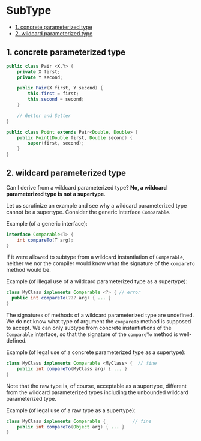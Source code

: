 # SubType

<!-- TOC -->

- [1. concrete parameterized type](#1-concrete-parameterized-type)
- [2. wildcard parameterized type](#2-wildcard-parameterized-type)

<!-- /TOC -->

## 1. concrete parameterized type

```java
public class Pair <X,Y> {
    private X first;
    private Y second;

    public Pair(X first, Y second) {
        this.first = first;
        this.second = second;
    }

    // Getter and Setter
}

public class Point extends Pair<Double, Double> {
    public Point(Double first, Double second) {
        super(first, second);
    }
}
```

## 2. wildcard parameterized type

Can I derive from a wildcard parameterized type? **No, a wildcard parameterized type is not a supertype**.

Let us scrutinize an example and see why a wildcard parameterized type cannot be a supertype. Consider the generic interface `Comparable`.

Example (of a generic interface):

```java
interface Comparable<T> {
    int compareTo(T arg);
}
```

If it were allowed to subtype from a wildcard instantiation of `Comparable`, neither we nor the compiler would know what the signature of the `compareTo` method would be.

Example (of illegal use of a wildcard parameterized type as a supertype):

```java
class MyClass implements Comparable <?> { // error
  public int compareTo(??? arg) { ... }
}
```

The signatures of methods of a wildcard parameterized type are undefined. We do not know what type of argument the `compareTo` method is supposed to accept. We can only subtype from concrete instantiations of the `Comparable` interface, so that the signature of the `compareTo` method is well-defined.

Example (of legal use of a concrete parameterized type as a supertype):

```java
class MyClass implements Comparable <MyClass> {  // fine
    public int compareTo(MyClass arg) { ... }
}
```

Note that the raw type is, of course, acceptable as a supertype, different from the wildcard parameterized types including the unbounded wildcard parameterized type.

Example (of legal use of a raw type as a supertype):

```java
class MyClass implements Comparable {          // fine
    public int compareTo(Object arg) { ... }
}
```
